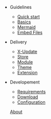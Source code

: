 - Guidelines

  - [Quick start](guidelines/ecosystem.md)
  - [Basics](guidelines/basics.md)
  - [Mermaid](guidelines/mermaid.md)
  - [Embed Files](guidelines/embed.md)

- Delivery

  - [X-Update](delivery/setup-x-update.md)
  - [Store](delivery/setup-x-store.md)
  - [Module](delivery/update-module.md)
  - [Theme](delivery/update-theme.md)
  - [Extension](delivery/update-preload.md)

- Developement

  - [Requirements](development/requirements.md)
  - [Download](development/download.md)
  - [Configuration](development/configuration.md)

  [<span class="iconify" data-icon="mdi:account-group"></span> About](/index)